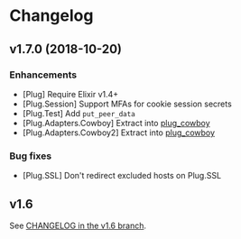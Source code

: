 # Changelog

## v1.7.0 (2018-10-20)

### Enhancements

  * [Plug] Require Elixir v1.4+
  * [Plug.Session] Support MFAs for cookie session secrets
  * [Plug.Test] Add `put_peer_data`
  * [Plug.Adapters.Cowboy] Extract into [plug_cowboy][plug_cowboy]
  * [Plug.Adapters.Cowboy2] Extract into [plug_cowboy][plug_cowboy]

### Bug fixes

  * [Plug.SSL] Don't redirect excluded hosts on Plug.SSL

## v1.6

See [CHANGELOG in the v1.6 branch](https://github.com/elixir-plug/plug/blob/v1.6/CHANGELOG.md).

  [plug_cowboy]: https://github.com/elixir-plug/plug_cowboy
